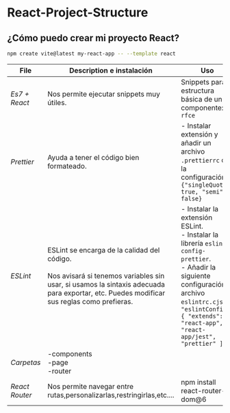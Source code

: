 # React-Project-Structure

## ¿Cómo puedo crear mi proyecto React?

```bash
npm create vite@latest my-react-app -- --template react
```

| **File**       | **Description e instalación**                                             | **Uso**                                                                                                                             |
|----------------|----------------------------------------------------------------------------|-------------------------------------------------------------------------------------------------------------------------------------|
| *Es7 + React*  | Nos permite ejecutar snippets muy útiles.                                 | Snippets para la estructura básica de un componente: `rfce`                                                                        |
| *Prettier*     | Ayuda a tener el código bien formateado.                                  | - Instalar extensión y añadir un archivo `.prettierrc` con la configuración:<br>`{"singleQuote": true, "semi": false}`              |
| *ESLint*       | ESLint se encarga de la calidad del código.<br><br>Nos avisará si tenemos variables sin usar, si usamos la sintaxis adecuada para exportar, etc. Puedes modificar sus reglas como prefieras. | - Instalar la extensión ESLint.<br>- Instalar la librería `eslint-config-prettier`.<br>- Añadir la siguiente configuración al archivo `eslintrc.cjs`:<br>`"eslintConfig": { "extends": [ "react-app", "react-app/jest", "prettier" ] }` |
| *Carpetas*     | -components<br>-page<br>-router                                                    |                                                                                                                                     |
| *React Router*  | Nos permite navegar entre rutas,personalizarlas,restringirlas,etc....                                 |  npm install react-router-dom@6                                                                      |
